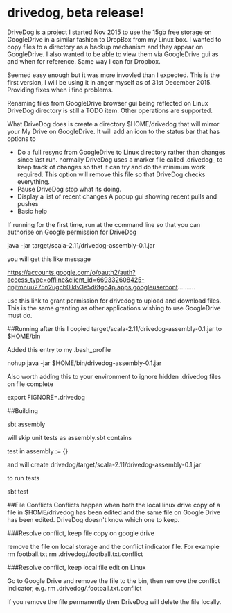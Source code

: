 # drivedog, beta release!

DriveDog is a project I started Nov 2015 to use the 15gb free storage on GoogleDrive in a similar fashion to DropBox from my Linux box. I wanted to copy files to a directory as a backup mechanism and they appear on GoogleDrive. I also wanted to be able to view them via GoogleDrive gui as and when for reference. Same way I can for Dropbox.

Seemed easy enough but it was more invovled than I expected.  This is the first version, I will be using it in anger myself as of 31st December 2015. Providing fixes when i find problems.

Renaming files from GoogleDrive browser gui being reflected on Linux DriveDog directory is still a TODO item. Other operations are supported.

What DriveDog does is create a directory $HOME/drivedog that will mirror your My Drive on GoogleDrive. It will add an icon to the status bar that has options to

* Do a full resync from GoogleDrive to Linux directory rather than changes since last run.
	normally DriveDog uses a marker file called .drivedog_<hostname> to keep track of changes so that it can try and do the minimum work required. This option will remove this file so that DriveDog checks everything.
* Pause DriveDog
	stop what its doing.
* Display a list of recent changes
	A popup gui showing recent pulls and pushes
* Basic help

If running for the first time, run at the command line so that you can authorise on Google permission for DriveDog

java -jar target/scala-2.11/drivedog-assembly-0.1.jar

you will get this like message

  https://accounts.google.com/o/oauth2/auth?access_type=offline&client_id=669332608425-qnjtmnuu275n2ugcb0lklv3e5d6fgo4p.apps.googleusercont..........

use this link to grant permission for drivedog to upload and download files. This is the same granting as other applications wishing to use GoogleDrive must do.

##Running after this
I copied target/scala-2.11/drivedog-assembly-0.1.jar to $HOME/bin

Added this entry to my .bash_profile

nohup java -jar $HOME/bin/drivedog-assembly-0.1.jar 

Also worth adding this to your environment to ignore hidden .drivedog files on file complete

export FIGNORE=.drivedog

##Building

sbt assembly

will skip unit tests as assembly.sbt contains

test in assembly := {}

and will create
drivedog/target/scala-2.11/drivedog-assembly-0.1.jar

to run tests

sbt test


##File Conflicts
Conflicts happen when both the local linux drive copy of a file in $HOME/drivedog has been edited and the same file on Google Drive has been edited. DriveDog doesn't know which one to keep.

###Resolve conflict, keep file copy on google drive

remove the file on local storage and the conflict indicator file. For example
rm football.txt
rm .drivedog/.football.txt.conflict

###Resolve conflict, keep local file edit on Linux

Go to Google Drive and remove the file to the bin, then remove the conflict indicator, e.g.
rm .drivedog/.football.txt.conflict

if you remove the file permanently then DriveDog will delete the file locally.
